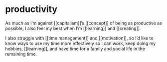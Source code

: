 # productivity

As much as I’m against [[capitalism]]’s [[concept]] of being as productive as possible, I also feel my best when I’m [[learning]] and [[creating]].

I also struggle with [[time management]] and [[motivation]], so I’d like to know ways to use my time more effectively so I can work, keep doing my hobbies, [[learning]], and have time for a family and social life in the remaining time.